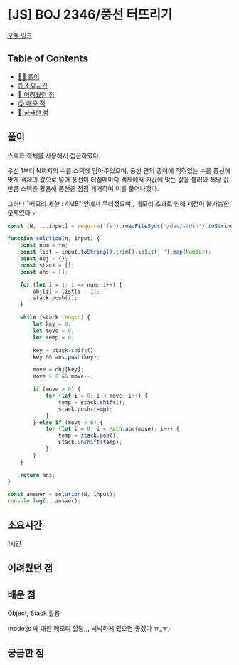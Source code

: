 <!-- 제목으로 다음과 같은 내용으로 작성해주세요 ! -->
<!-- 📚 언어 : e.g. Javascript -> [JS], Python -> [Python]  -->
<!-- 📕 백준 : BOJ 문제번호/문제제목 e.g. BOJ 2577/숫자의 개수 -->
<!-- 📗 프로그래머스 : PRO 문제번호/문제제목 e.g. PRO 120812/최빈값 구하기 -->
<!-- 💁🏻 백준허브를 사용하시면 프로그래머스의 문제번호도 확인하실 수 있습니다 -->

# [JS] BOJ 2346/풍선 터뜨리기

<!-- 아래에 # 을 지우고 문제 링크를 입력해주세요 ! -->

[문제 링크](https://www.acmicpc.net/problem/2346)

## Table of Contents

-   [✍🏻 풀이](#풀이)
-   [⏰ 소요시간](#소요시간)
-   [🫠 어려웠던 점](#어려웠던-점)
-   [😮 배운 점](#배운-점)
-   [🤔 궁금한 점](#궁금한-점)

## 풀이

<!-- ```옆에 사용하는 언어를 기입하세요 e.g. javascript, python -->

스택과 객체를 사용해서 접근하였다.

우선 1부터 N까지의 수를 스택에 담아주었으며, 풍선 안의 종이에 적혀있는 수를 풍선에 맞게 객체의 값으로 넣어 풍선이 터질때마다 객체에서 키값에 맞는 값을 불러와 해당 값 만큼 스택을 활용해 풍선을 점점 제거하며 이를 풀어나갔다.

그러나 "메모리 제한 : 4MB" 앞에서 무너졌으며,, 메모리 초과로 인해 채점이 불가능한 문제였다 ㅠ

```javascript
const [N, ...input] = require('fs').readFileSync('/dev/stdin').toString().trim().split('\n');

function solution(n, input) {
    const num = +n;
    const list = input.toString().trim().split(' ').map(Number);
    const obj = {};
    const stack = [];
    const ans = [];

    for (let i = 1; i <= num; i++) {
        obj[i] = list[i - 1];
        stack.push(i);
    }

    while (stack.length) {
        let key = 0;
        let move = 0;
        let temp = 0;

        key = stack.shift();
        key && ans.push(key);

        move = obj[key];
        move > 0 && move--;

        if (move > 0) {
            for (let i = 0; i < move; i++) {
                temp = stack.shift();
                stack.push(temp);
            }
        } else if (move < 0) {
            for (let i = 0; i < Math.abs(move); i++) {
                temp = stack.pop();
                stack.unshift(temp);
            }
        }
    }

    return ans;
}

const answer = solution(N, input);
console.log(...answer);
```

## 소요시간

1시간

## 어려웠던 점

## 배운 점

Object, Stack 활용

(node.js 에 대한 메모리 할당,,, 넉넉하게 줬으면 좋겠다 ㅠ\_ㅜ)

## 궁금한 점
